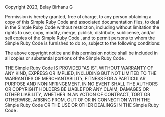 Copyright 2023, Belay Birhanu G

Permission is hereby granted, free of charge, to any person obtaining a copy of this Simple Ruby Code and associated documentation files, to deal in the Simple Ruby Code without restriction, including without limitation the rights to use, copy, modify, merge, publish, distribute, sublicense, and/or sell copies of the Simple Ruby Code , and to permit persons to whom the Simple Ruby Code is furnished to do so, subject to the following conditions:

The above copyright notice and this permission notice shall be included in all copies or substantial portions of the Simple Ruby Code .

THE Simple Ruby Code IS PROVIDED "AS IS", WITHOUT WARRANTY OF ANY KIND, EXPRESS OR IMPLIED, INCLUDING BUT NOT LIMITED TO THE WARRANTIES OF MERCHANTABILITY, FITNESS FOR A PARTICULAR PURPOSE AND NONINFRINGEMENT. IN NO EVENT SHALL THE AUTHORS OR COPYRIGHT HOLDERS BE LIABLE FOR ANY CLAIM, DAMAGES OR OTHER LIABILITY, WHETHER IN AN ACTION OF CONTRACT, TORT OR OTHERWISE, ARISING FROM, OUT OF OR IN CONNECTION WITH THE Simple Ruby Code OR THE USE OR OTHER DEALINGS IN THE Simple Ruby Code .
